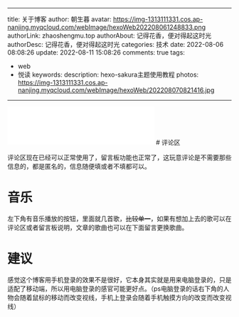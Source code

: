 
---
title: 关于博客
author: 朝生暮
avatar: https://img-1313111331.cos.ap-nanjing.myqcloud.com/webImage/hexoWeb202208061248833.png
authorLink: zhaoshengmu.top
authorAbout: 记得花香，便对得起这时光
authorDesc: 记得花香，便对得起这时光
categories: 技术
date: 2022-08-06 08:08:26
update: 2022-08-11 15:08:26
comments: true
tags:
- web
- 悦读
keywords: 
description: hexo-sakura主题使用教程
photos: https://img-1313111331.cos.ap-nanjing.myqcloud.com/webImage/hexoWeb/202208070821416.jpg
---

<iframe frameborder="no" border="0" marginwidth="0" marginheight="0" width=330 height=86 src="//music.163.com/outchain/player?type=2&id=1883750028&auto=1&height=66"></iframe>
# 评论区

​	评论区现在已经可以正常使用了，留言板功能也正常了，这玩意评论是不需要那些信息的，都是匿名的，信息随便填或者不填都可以。


# 音乐

​	左下角有音乐播放的按钮，里面就几首歌，~~比较单一~~，如果有想加上去的歌可以在评论区或者留言板说明，文章的歌曲也可以在下面留言更换歌曲。

# 建议
感觉这个博客用手机登录的效果不是很好，它本身其实就是用来电脑登录的，只是适配了移动端，所以用电脑登录的感官可能更好点。（ps电脑登录的话右下角的人物会随着鼠标的移动而改变视线，手机上登录会随着手机触摸方向的改变而改变视线）
